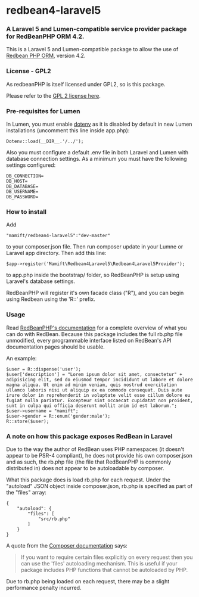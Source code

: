 # redbean4-laravel5
### A Laravel 5 and Lumen-compatible service provider package for RedBeanPHP ORM 4.2.

This is a Laravel 5 and Lumen-compatible package to allow the use of [Redbean PHP ORM](http://redbeanphp.com), version 4.2.

### License - GPL2

As redbeanPHP is itself licensed under GPL2, so is this package.

Please refer to the [GPL 2 license here](https://www.gnu.org/licenses/gpl-2.0.html).

### Pre-requisites for Lumen

In Lumen, you must enable [dotenv](http://lumen.laravel.com/docs/database#configuration) as it is disabled by default in new Lumen installations (uncomment this line inside app.php):
	
	Dotenv::load(__DIR__.'/../');
	
Also you must configure a default .env file in both Laravel and Lumen with database connection settings. As a minimum you must have the following settings configured:
	
	DB_CONNECTION=
	DB_HOST=
	DB_DATABASE=
	DB_USERNAME=
	DB_PASSWORD=

### How to install

Add 
	
	"mamift/redbean4-laravel5":"dev-master" 
	
to your composer.json file. Then run composer update in your Lumne or Laravel app directory. Then add this line:

	$app->register('Mamift\Redbean4Laravel5\Redbean4Laravel5Provider');

to app.php inside the bootstrap/ folder, so RedBeanPHP is setup using Laravel's database settings.

RedBeanPHP will register it's own facade class ("R"), and you can begin using Redbean using the 'R::' prefix.

### Usage

Read [RedBeanPHP's documentation](http://redbeanphp.com/crud) for a complete overview of what you can do with RedBean. Because this package includes the full rb.php file unmodified, every programmable interface listed on RedBean's API documentation pages should be usable.

An example:

	$user = R::dispense('user');
	$user['description'] = "Lorem ipsum dolor sit amet, consectetur" + adipisicing elit, sed do eiusmod tempor incididunt ut labore et dolore magna aliqua. Ut enim ad minim veniam, quis nostrud exercitation ullamco laboris nisi ut aliquip ex ea commodo consequat. Duis aute irure dolor in reprehenderit in voluptate velit esse cillum dolore eu fugiat nulla pariatur. Excepteur sint occaecat cupidatat non proident, sunt in culpa qui officia deserunt mollit anim id est laborum.";
	$user->username = "mamift";
	$user->gender = R::enum('gender:male');
	R::store($user);

### A note on how this package exposes RedBean in Laravel

Due to the way the author of RedBean uses PHP namespaces (it doesn't appear to be PSR-4 compliant), he does not provide his own composer.json and as such, the rb.php file (the file that RedBeanPHP is commonly distributed in) does not appear to be autoloadable by composer.

What this package does is load rb.php for each request. Under the "autoload" JSON object inside composer.json, rb.php is specified as part of the "files" array:

	{
	    "autoload": {
    	    "files": [
    	        "src/rb.php"
    	    ]
    	}
	}
	
A quote from the [Composer documentation](https://getcomposer.org/doc/04-schema.md#files) says:
>If you want to require certain files explicitly on every request then you can use the 'files' autoloading mechanism. This is useful if your package includes PHP functions that cannot be autoloaded by PHP.

Due to rb.php being loaded on each request, there may be a slight performance penalty incurred.